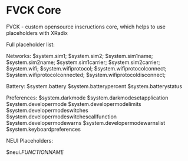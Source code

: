 # FVCK Core
FVCK - custom opensource inscructions core, which helps to use placeholders with XRadix

Full placeholder list:

Networks:
$system.sim1;
$system.sim2;
$system.sim1name;
$system.sim2name;
$system.sim1carrier;
$system.sim2carrier;
$system.wifi;
$system.wifiprotocol;
$system.wifiprotocolconnect;
$system.wifiprotocolconnected;
$system.wifiprotocoldisconnect;

Battery:
$system.battery
$system.batterypercent
$system.batterystatus

Preferences:
$system.darkmode
$system.darkmodesetapplication
$system.developermode
$system.developermodelimits
$system.developermodeswitches
$system.developermodeswitchescallfunction
$system.developermodewarns
$system.developermodewarnslist
$system.keyboardpreferences

NEUI Placeholders:

$neui._FUNCTIONNAME_
